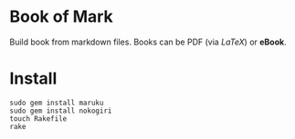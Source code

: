 Book of Mark
============

Build book from markdown files. Books can be PDF (via _LaTeX_) or **eBook**.

Install
=======

    sudo gem install maruku
    sudo gem install nokogiri
    touch Rakefile
    rake